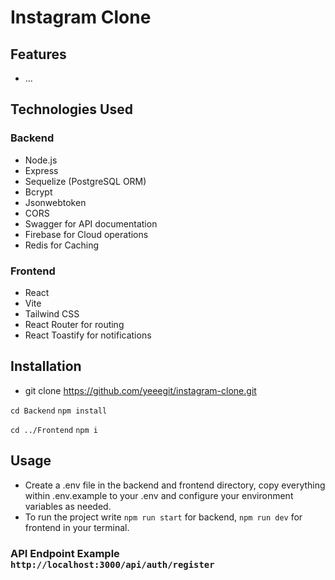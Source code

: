 # Instagram Clone

## Features

- ...

## Technologies Used

### Backend

- Node.js
- Express
- Sequelize (PostgreSQL ORM)
- Bcrypt
- Jsonwebtoken
- CORS
- Swagger for API documentation
- Firebase for Cloud operations
- Redis for Caching

### Frontend

- React
- Vite
- Tailwind CSS
- React Router for routing
- React Toastify for notifications

## Installation

- git clone <https://github.com/yeeegit/instagram-clone.git>

`cd Backend`
`npm install`

`cd ../Frontend`
`npm i`

## Usage

- Create a .env file in the backend and frontend directory, copy everything within .env.example to your .env and configure your environment variables as needed.
- To run the project write `npm run start` for backend, `npm run dev` for frontend in your terminal.

### API Endpoint Example `http://localhost:3000/api/auth/register`
